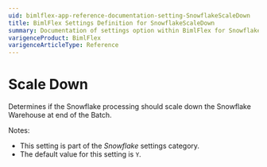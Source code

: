 ```yaml
---
uid: bimlflex-app-reference-documentation-setting-SnowflakeScaleDown
title: BimlFlex Settings Definition for SnowflakeScaleDown
summary: Documentation of settings option within BimlFlex for SnowflakeScaleDown
varigenceProduct: BimlFlex
varigenceArticleType: Reference
---
```


# Scale Down

Determines if the Snowflake processing should scale down the Snowflake Warehouse at end of the Batch.

Notes:

* This setting is part of the *Snowflake* settings category.
* The default value for this setting is `Y`.
